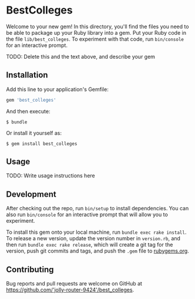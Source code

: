 # BestColleges

Welcome to your new gem! In this directory, you'll find the files you need to be able to package up your Ruby library into a gem. Put your Ruby code in the file `lib/best_colleges`. To experiment with that code, run `bin/console` for an interactive prompt.

TODO: Delete this and the text above, and describe your gem

## Installation

Add this line to your application's Gemfile:

```ruby
gem 'best_colleges'
```

And then execute:

    $ bundle

Or install it yourself as:

    $ gem install best_colleges

## Usage

TODO: Write usage instructions here

## Development

After checking out the repo, run `bin/setup` to install dependencies. You can also run `bin/console` for an interactive prompt that will allow you to experiment.

To install this gem onto your local machine, run `bundle exec rake install`. To release a new version, update the version number in `version.rb`, and then run `bundle exec rake release`, which will create a git tag for the version, push git commits and tags, and push the `.gem` file to [rubygems.org](https://rubygems.org).

## Contributing

Bug reports and pull requests are welcome on GitHub at https://github.com/'jolly-router-9424'/best_colleges.
